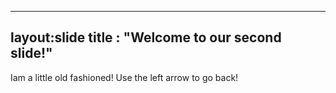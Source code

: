 ------
layout:slide
title : "Welcome to our second slide!"
------
Iam a little old fashioned!
Use the left arrow to go back!
